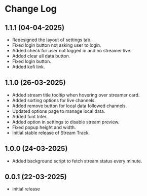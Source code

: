 # Change Log

## 1.1.1 (04-04-2025)

- Redesigned the layout of settings tab.
- Fixed login button not asking user to login.
- Added check for user not logged in and no streamer live.
- Added clear all data button.
- Fixed login button.
- Added kofi link.

## 1.1.0 (26-03-2025)

- Added stream title tooltip when hovering over streamer card.
- Added sorting options for live channels.
- Added remove button for local data followed channels.
- Updated options page to manage local data.
- Added font Inter.
- Added option in settings to disable stream preview.
- Fixed popup height and width.
- Initial stable release of Stream Track.

## 1.0.0 (24-03-2025)

- Added background script to fetch stream status every minute.

## 0.0.1 (22-03-2025)

- Initial release
